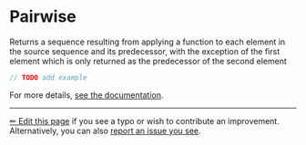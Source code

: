 # Pairwise

Returns a sequence resulting from applying a function to each element in the
source sequence and its predecessor, with the exception of the first element
which is only returned as the predecessor of the second element

```c# --destination-file ../code/Program.cs --region statements --project ../code/TryMoreLinq.csproj
// TODO add example
```

For more details, [see the documentation][doc].

---

[&#x270F; Edit this page][edit] if you see a typo or wish to contribute an
improvement. Alternatively, you can also [report an issue you see][issue].


[edit]: https://github.com/morelinq/try/edit/master/m/pairwise.md
[issue]: https://github.com/morelinq/try/issues/new?title=Pairwise
[doc]: https://morelinq.github.io/3.1/ref/api/html/M_MoreLinq_MoreEnumerable_Pairwise__2.htm
